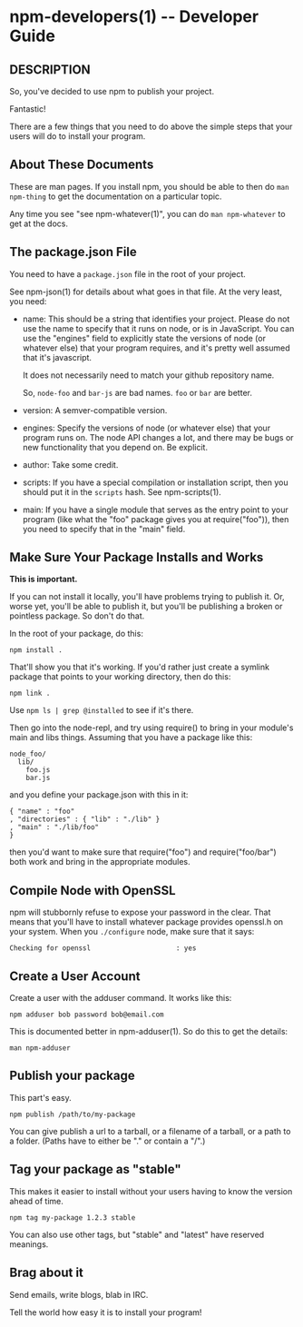 npm-developers(1) -- Developer Guide
====================================

## DESCRIPTION

So, you've decided to use npm to publish your project.

Fantastic!

There are a few things that you need to do above the simple steps
that your users will do to install your program.

## About These Documents

These are man pages.  If you install npm, you should be able to
then do `man npm-thing` to get the documentation on a particular
topic.

Any time you see "see npm-whatever(1)", you can do `man npm-whatever`
to get at the docs.

## The package.json File

You need to have a `package.json` file in the root of your project.

See npm-json(1) for details about what goes in that file.  At the very
least, you need:

* name:
  This should be a string that identifies your project.  Please do not
  use the name to specify that it runs on node, or is in JavaScript.
  You can use the "engines" field to explicitly state the versions of
  node (or whatever else) that your program requires, and it's pretty
  well assumed that it's javascript.
  
  It does not necessarily need to match your github repository name.
  
  So, `node-foo` and `bar-js` are bad names.  `foo` or `bar` are better.

* version:
  A semver-compatible version.

* engines:
  Specify the versions of node (or whatever else) that your program
  runs on.  The node API changes a lot, and there may be bugs or new
  functionality that you depend on.  Be explicit.

* author:
  Take some credit.

* scripts:
  If you have a special compilation or installation script, then you
  should put it in the `scripts` hash.  See npm-scripts(1).

* main:
  If you have a single module that serves as the entry point to your
  program (like what the "foo" package gives you at require("foo")),
  then you need to specify that in the "main" field.

## Make Sure Your Package Installs and Works

**This is important.**

If you can not install it locally, you'll have 
problems trying to publish it.  Or, worse yet, you'll be able to
publish it, but you'll be publishing a broken or pointless package.
So don't do that.

In the root of your package, do this:

    npm install .

That'll show you that it's working.  If you'd rather just create a symlink
package that points to your working directory, then do this:

    npm link .

Use `npm ls | grep @installed` to see if it's there.

Then go into the node-repl, and try using require() to bring in your module's
main and libs things.  Assuming that you have a package like this:

    node_foo/
      lib/
        foo.js
        bar.js

and you define your package.json with this in it:

    { "name" : "foo"
    , "directories" : { "lib" : "./lib" }
    , "main" : "./lib/foo"
    }

then you'd want to make sure that require("foo") and require("foo/bar") both
work and bring in the appropriate modules.

## Compile Node with OpenSSL

npm will stubbornly refuse to expose your password in the clear.  That
means that you'll have to install whatever package provides openssl.h
on your system.  When you `./configure` node, make sure that it says:

    Checking for openssl                     : yes

## Create a User Account

Create a user with the adduser command.  It works like this:

    npm adduser bob password bob@email.com

This is documented better in npm-adduser(1).  So do this to get the
details:

    man npm-adduser

## Publish your package

This part's easy.

    npm publish /path/to/my-package

You can give publish a url to a tarball, or a filename of a tarball,
or a path to a folder.  (Paths have to either be "." or contain a "/".)

## Tag your package as "stable"

This makes it easier to install without your users having to know the
version ahead of time.

    npm tag my-package 1.2.3 stable

You can also use other tags, but "stable" and "latest" have reserved
meanings.

## Brag about it

Send emails, write blogs, blab in IRC.

Tell the world how easy it is to install your program!

